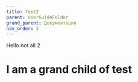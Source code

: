 ```yaml
---
title: Test2
parent: UserGuideFolder
grand_parent: Документация
nav_order: 2
---
```


Hello not all 2

# I am a grand child of test
